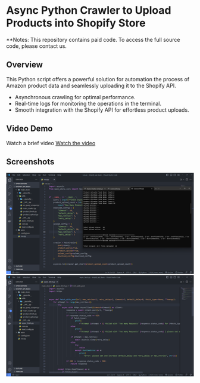 # Async Python Crawler to Upload Products into Shopify Store

\*\*Notes: This repository contains paid code. To access the full source code, please contact us.

## Overview

This Python script offers a powerful solution for automation the process of Amazon product data and seamlessly uploading it to the Shopify API.

- Asynchronous crawling for optimal performance.
- Real-time logs for monitoring the operations in the terminal.
- Smooth integration with the Shopify API for effortless product uploads.

## Video Demo

Watch a brief video [Watch the video](https://www.youtube.com/watch?v=VRyOiY5LCNQ)

## Screenshots

![Screenshot 1](screenshots/shopify_uploader_async_python_crawler_1.png)
![Screenshot 2](screenshots/shopify_uploader_async_python_crawler_2.png)
